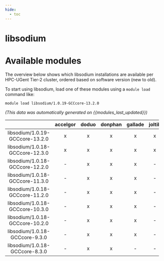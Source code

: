 ```yaml
---
hide:
  - toc
---
```


libsodium
=========

# Available modules


The overview below shows which libsodium installations are available per HPC-UGent Tier-2 cluster, ordered based on software version (new to old).

To start using libsodium, load one of these modules using a `module load` command like:

```shell
module load libsodium/1.0.19-GCCcore-13.2.0
```

*(This data was automatically generated on {{modules_last_updated}})*  

| |accelgor|doduo|donphan|gallade|joltik|shinx|
| :---: | :---: | :---: | :---: | :---: | :---: | :---: |
|libsodium/1.0.19-GCCcore-13.2.0|x|x|x|x|x|x|
|libsodium/1.0.18-GCCcore-12.3.0|x|x|x|x|x|x|
|libsodium/1.0.18-GCCcore-12.2.0|-|x|x|x|-|-|
|libsodium/1.0.18-GCCcore-11.3.0|-|x|x|x|-|x|
|libsodium/1.0.18-GCCcore-11.2.0|-|x|x|x|-|-|
|libsodium/1.0.18-GCCcore-10.3.0|-|x|x|x|-|-|
|libsodium/1.0.18-GCCcore-10.2.0|-|x|x|x|-|-|
|libsodium/1.0.18-GCCcore-9.3.0|-|x|x|x|-|-|
|libsodium/1.0.18-GCCcore-8.3.0|-|x|x|-|-|-|
